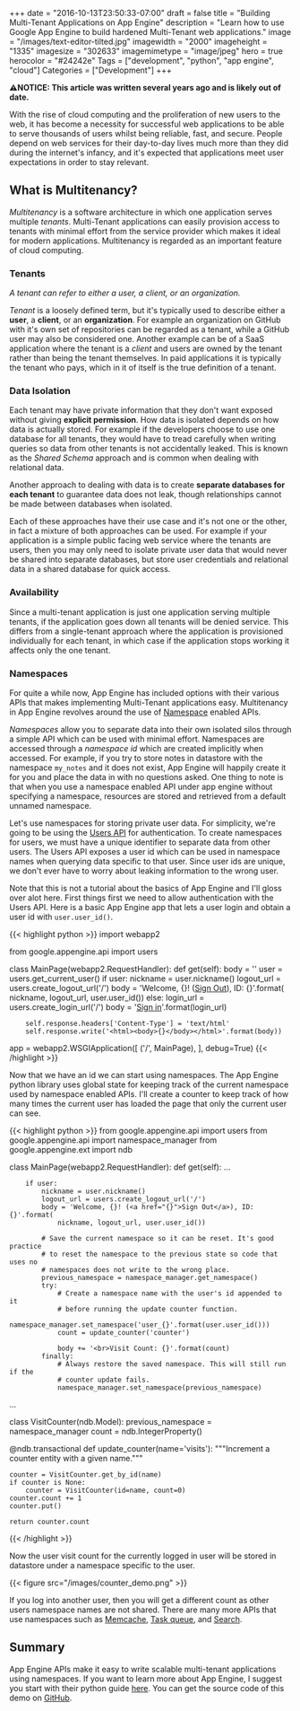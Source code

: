 +++
date = "2016-10-13T23:50:33-07:00"
draft = false
title = "Building Multi-Tenant Applications on App Engine"
description = "Learn how to use Google App Engine to build hardened Multi-Tenant web applications."
image = "/images/text-editor-tilted.jpg"
imagewidth = "2000"
imageheight = "1335"
imagesize = "302633"
imagemimetype = "image/jpeg"
hero = true
herocolor = "#24242e"
Tags = ["development", "python", "app engine", "cloud"]
Categories = ["Development"]
+++

**⚠️NOTICE: This article was written several years ago and is likely out of date.**

With the rise of cloud computing and the proliferation of new users to the web, it has become a
necessity for successful web applications to be able to serve thousands of users whilst being
reliable, fast, and secure. People depend on web services for their day-to-day lives much more than
they did during the internet's infancy, and it's expected that applications meet user expectations
in order to stay relevant.

<!--more-->

## What is Multitenancy?

*Multitenancy* is a software architecture in which one application serves multiple *tenants*.
Multi-Tenant applications can easily provision access to tenants with minimal effort from the
service provider which makes it ideal for modern applications. Multitenancy is regarded as an
important feature of cloud computing.

### Tenants

*A tenant can refer to either a user, a client, or an organization.*

*Tenant* is a loosely defined term, but it's typically used to describe either a **user**, a
**client**, or an **organization**. For example an organization on GitHub with it's own set of
repositories can be regarded as a tenant, while a GitHub user may also be considered one. Another
example can be of a SaaS application where the tenant is a *client* and users are owned by the
tenant rather than being the tenant themselves. In paid applications it is typically the tenant who
pays, which in it of itself is the true definition of a tenant.

### Data Isolation

Each tenant may have private information that they don't want exposed without giving **explicit
permission**. How data is isolated depends on how data is actually stored. For example if the
developers choose to use one database for all tenants, they would have to tread carefully when
writing queries so data from other tenants is not accidentally leaked. This is known as the *Shared
Schema* approach and is common when dealing with relational data.

Another approach to dealing with data is to create **separate databases for each tenant** to
guarantee data does not leak, though relationships cannot be made between databases when isolated.

Each of these approaches have their use case and it's not one or the other, in fact a mixture of
both approaches can be used. For example if your application is a simple public facing web service
where the tenants are users, then you may only need to isolate private user data that would never be
shared into separate databases, but store user credentials and relational data in a shared database
for quick access.

### Availability

Since a multi-tenant application is just one application serving multiple tenants, if the
application goes down all tenants will be denied service. This differs from a single-tenant approach
where the application is provisioned individually for each tenant, in which case if the application
stops working it affects only the one tenant.

### Namespaces

For quite a while now, App Engine has included options with their various APIs that makes
implementing Multi-Tenant applications easy. Multitenancy in App Engine revolves around the use of
[Namespace](https://cloud.google.com/appengine/docs/python/multitenancy/) enabled APIs.

*Namespaces* allow you to separate data into their own isolated silos through a simple API which can
be used with minimal effort. Namespaces are accessed through a *namespace id* which are created
implicitly when accessed. For example, if you try to store notes in datastore with the namespace
`my_notes` and it does not exist, App Engine will happily create it for you and place the data in
with no questions asked. One thing to note is that when you use a namespace enabled API under app
engine without specifying a namespace, resources are stored and retrieved from a default unnamed
namespace.

Let's use namespaces for storing private user data. For simplicity, we're going to be using the
[Users API](https://cloud.google.com/appengine/docs/python/users/) for authentication. To create
namespaces for users, we must have a unique identifier to separate data from other users. The Users
API exposes a user id which can be used in namespace names when querying data specific to that user.
Since user ids are unique, we don't ever have to worry about leaking information to the wrong user.

Note that this is not a tutorial about the basics of App Engine and I'll gloss over alot here. First
things first we need to allow authentication with the Users API. Here is a basic App Engine app that
lets a user login and obtain a user id with `user.user_id()`.

{{< highlight python >}}
import webapp2

from google.appengine.api import users

class MainPage(webapp2.RequestHandler):
    def get(self):
        body = ''
        user = users.get_current_user()
        if user:
            nickname = user.nickname()
            logout_url = users.create_logout_url('/')
            body = 'Welcome, {}! (<a href="{}">Sign Out</a>), ID: {}'.format(
                nickname, logout_url, user.user_id())
        else:
            login_url = users.create_login_url('/')
            body = '<a href="{}">Sign in</a>'.format(login_url)

        self.response.headers['Content-Type'] = 'text/html'
        self.response.write('<html><body>{}</body></html>'.format(body))

app = webapp2.WSGIApplication([
    ('/', MainPage),
], debug=True)
{{< /highlight >}}

Now that we have an id we can start using namespaces. The App Engine python library uses global
state for keeping track of the current namespace used by namespace enabled APIs. I'll create a
counter to keep track of how many times the current user has loaded the page that only the current
user can see.

{{< highlight python >}}
from google.appengine.api import users
from google.appengine.api import namespace_manager
from google.appengine.ext import ndb

class MainPage(webapp2.RequestHandler):
    def get(self):
        ...

        if user:
            nickname = user.nickname()
            logout_url = users.create_logout_url('/')
            body = 'Welcome, {}! (<a href="{}">Sign Out</a>), ID: {}'.format(
                nickname, logout_url, user.user_id())

            # Save the current namespace so it can be reset. It's good practice
            # to reset the namespace to the previous state so code that uses no
            # namespaces does not write to the wrong place.
            previous_namespace = namespace_manager.get_namespace()
            try:
                # Create a namespace name with the user's id appended to it
                # before running the update counter function.
                namespace_manager.set_namespace('user_{}'.format(user.user_id()))
                count = update_counter('counter')

                body += '<br>Visit Count: {}'.format(count)
            finally:
                # Always restore the saved namespace. This will still run if the
                # counter update fails.
                namespace_manager.set_namespace(previous_namespace)

...

class VisitCounter(ndb.Model):
    previous_namespace = namespace_manager
    count = ndb.IntegerProperty()

@ndb.transactional
def update_counter(name='visits'):
    """Increment a counter entity with a given name."""

    counter = VisitCounter.get_by_id(name)
    if counter is None:
        counter = VisitCounter(id=name, count=0)
    counter.count += 1
    counter.put()

    return counter.count
{{< /highlight >}}

Now the user visit count for the currently logged in user will be stored in datastore under a
namespace specific to the user.

{{< figure src="/images/counter_demo.png" >}}

If you log into another user, then you will get a different count as other users namespace names are
not shared. There are many more APIs that use namespaces such as
[Memcache](https://cloud.google.com/appengine/docs/python/multitenancy/multitenancy#Python_Using_namespaces_with_the_Memcache),
[Task queue](https://cloud.google.com/appengine/docs/python/multitenancy/multitenancy#Python_Using_namespaces_with_the_Task_Queue),
and [Search](https://cloud.google.com/appengine/docs/python/multitenancy/multitenancy#Python_Using_namespaces_with_Search).

## Summary

App Engine APIs make it easy to write scalable multi-tenant applications using namespaces. If you
want to learn more about App Engine, I suggest you start with their python guide
[here](https://cloud.google.com/appengine/docs/python/). You can get the source code of this demo on
[GitHub](https://github.com/amdrel/appengine-namespace-demo).
